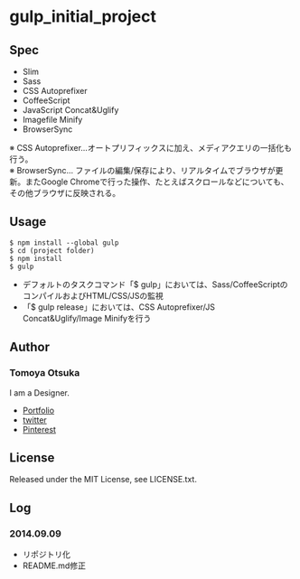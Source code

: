 # gulp_initial_project

## Spec

* Slim
* Sass
* CSS Autoprefixer
* CoffeeScript
* JavaScript Concat&Uglify
* Imagefile Minify
* BrowserSync

※ CSS Autoprefixer...オートプリフィックスに加え、メディアクエリの一括化も行う。  
※ BrowserSync... ファイルの編集/保存により、リアルタイムでブラウザが更新。またGoogle Chromeで行った操作、たとえばスクロールなどについても、その他ブラウザに反映される。

## Usage

    $ npm install --global gulp
    $ cd (project folder)
    $ npm install
    $ gulp

* デフォルトのタスクコマンド「$ gulp」においては、Sass/CoffeeScriptのコンパイルおよびHTML/CSS/JSの監視
* 「$ gulp release」においては、CSS Autoprefixer/JS Concat&Uglify/Image Minifyを行う

## Author

### Tomoya Otsuka

I am a Designer.

* [Portfolio](http://otsukatomoya.com)
* [twitter](https://twitter.com/tomoya_otsuka)
* [Pinterest](http://jp.pinterest.com/tomoyaotsuka/)

## License

Released under the MIT License, see LICENSE.txt.

## Log

### 2014.09.09

* リポジトリ化
* README.md修正
